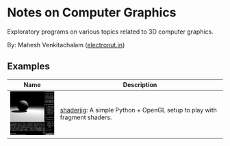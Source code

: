 # Notes on Computer Graphics 

Exploratory programs on various topics related to 3D computer graphics.

By: Mahesh Venkitachalam ([electronut.in][1])

## Examples 

| **Name** | **Description**|
|---|---|
| [![shaderjig](media/shaderjig_tn.png)][2]| [shaderjig][2]: A simple Python + OpenGL setup to play with fragment shaders.|




[1]: https://electronut.in/
[2]: https://github.com/mkvenkit/nocg/tree/main/shaderjig
